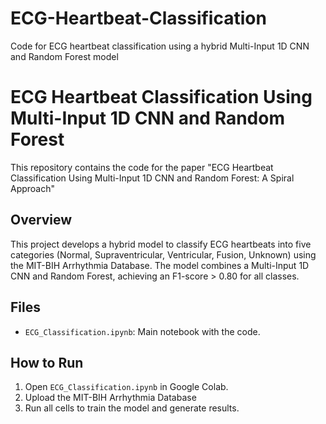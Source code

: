 # ECG-Heartbeat-Classification
Code for ECG heartbeat classification using a hybrid Multi-Input 1D CNN and Random Forest model
# ECG Heartbeat Classification Using Multi-Input 1D CNN and Random Forest

This repository contains the code for the paper "ECG Heartbeat Classification Using Multi-Input 1D CNN and Random Forest: A Spiral Approach" 

## Overview
This project develops a hybrid model to classify ECG heartbeats into five categories (Normal, Supraventricular, Ventricular, Fusion, Unknown) using the MIT-BIH Arrhythmia Database. The model combines a Multi-Input 1D CNN and Random Forest, achieving an F1-score > 0.80 for all classes.

## Files
- `ECG_Classification.ipynb`: Main notebook with the code.


## How to Run
1. Open `ECG_Classification.ipynb` in Google Colab.
2. Upload the MIT-BIH Arrhythmia Database
3. Run all cells to train the model and generate results.

